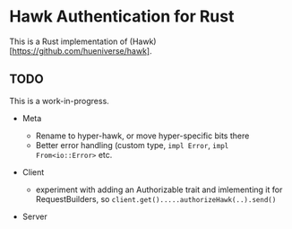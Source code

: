Hawk Authentication for Rust
============================

This is a Rust implementation of (Hawk)[https://github.com/hueniverse/hawk].

## TODO

This is a work-in-progress.

* Meta
  * Rename to hyper-hawk, or move hyper-specific bits there
  * Better error handling (custom type, `impl Error`, `impl From<io::Error>` etc.

* Client
  * experiment with adding an Authorizable trait and imlementing it for RequestBuilders, so `client.get().....authorizeHawk(..).send()`

* Server
